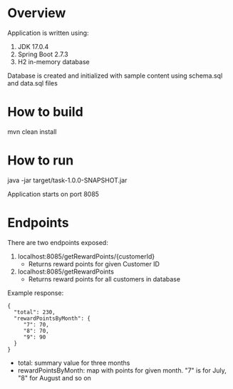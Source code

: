 # Overview

Application is written using:
1. JDK 17.0.4
2. Spring Boot 2.7.3
3. H2 in-memory database

Database is created and initialized with sample content using schema.sql and data.sql files

# How to build 

mvn clean install

# How to run

java -jar  target/task-1.0.0-SNAPSHOT.jar

Application starts on port 8085

# Endpoints

There are two endpoints exposed:
1. localhost:8085/getRewardPoints/{customerId}
    - Returns reward points for given Customer ID  
2. localhost:8085/getRewardPoints
    - Returns reward points for all customers in database

Example response:

    {
      "total": 230,
      "rewardPointsByMonth": {
         "7": 70,
         "8": 70,
         "9": 90
      }
    }

- total: summary value for three months
- rewardPointsByMonth: map with points for given month. "7" is for July, "8" for August and so on